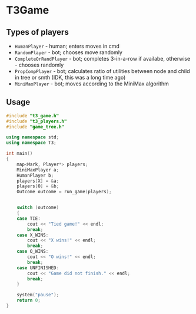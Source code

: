 # T3Game

## Types of players
- `HumanPlayer` - human; enters moves in cmd
- `RandomPlayer` - bot; chooses move randomly
- `CompleteOrRandPlayer` - bot; completes 3-in-a-row if availabe, otherwise - chooses randomly
- `PropCompPlayer` - bot; calculates ratio of utilities between node and child in tree or smth (IDK, this was a long time ago)
- `MiniMaxPlayer` - bot; moves according to the MiniMax algorithm

## Usage
```cpp
#include "t3_game.h"
#include "t3_players.h"
#include "game_tree.h"

using namespace std;
using namespace T3;

int main()
{
	map<Mark, Player*> players;
	MiniMaxPlayer a;
	HumanPlayer b;
	players[X] = &a;
	players[O] = &b;
	Outcome outcome = run_game(players);


	switch (outcome)
	{
	case TIE:
		cout << "Tied game!" << endl;
		break;
	case X_WINS:
		cout << "X wins!" << endl;
		break;
	case O_WINS:
		cout << "O wins!" << endl;
		break;
	case UNFINISHED:
		cout << "Game did not finish." << endl;
		break;
	}

	system("pause");
	return 0;
}
```
